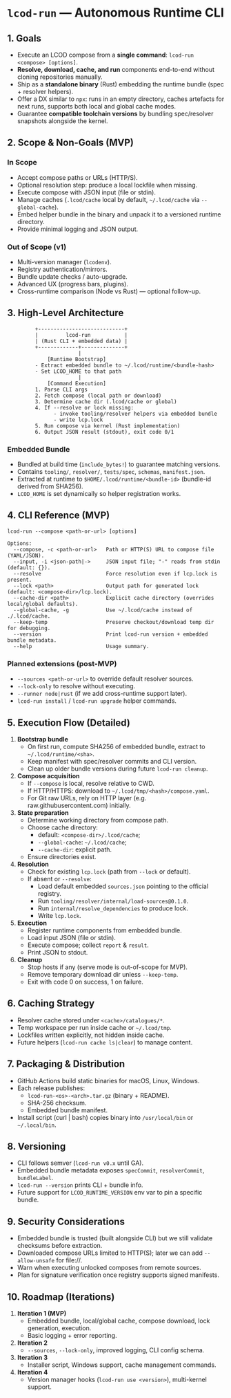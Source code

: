 # `lcod-run` — Autonomous Runtime CLI

## 1. Goals

- Execute an LCOD compose from a **single command**: `lcod-run <compose> [options]`.
- **Resolve, download, cache, and run** components end-to-end without cloning repositories manually.
- Ship as a **standalone binary** (Rust) embedding the runtime bundle (spec + resolver helpers).
- Offer a DX similar to `npx`: runs in an empty directory, caches artefacts for next runs, supports both local and global cache modes.
- Guarantee **compatible toolchain versions** by bundling spec/resolver snapshots alongside the kernel.

## 2. Scope & Non-Goals (MVP)

### In Scope

- Accept compose paths or URLs (HTTP/S).
- Optional resolution step: produce a local lockfile when missing.
- Execute compose with JSON input (file or stdin).
- Manage caches (`.lcod/cache` local by default, `~/.lcod/cache` via `--global-cache`).
- Embed helper bundle in the binary and unpack it to a versioned runtime directory.
- Provide minimal logging and JSON output.

### Out of Scope (v1)

- Multi-version manager (`lcodenv`).
- Registry authentication/mirrors.
- Bundle update checks / auto-upgrade.
- Advanced UX (progress bars, plugins).
- Cross-runtime comparison (Node vs Rust) — optional follow-up.

## 3. High-Level Architecture

```
         +----------------------------+
         |         lcod-run           |
         | (Rust CLI + embedded data) |
         +-------------+--------------+
                       |
             [Runtime Bootstrap]
         - Extract embedded bundle to ~/.lcod/runtime/<bundle-hash>
         - Set LCOD_HOME to that path
                       |
             [Command Execution]
         1. Parse CLI args
         2. Fetch compose (local path or download)
         3. Determine cache dir (.lcod/cache or global)
         4. If --resolve or lock missing:
               - invoke tooling/resolver helpers via embedded bundle
               - write lcp.lock
         5. Run compose via kernel (Rust implementation)
         6. Output JSON result (stdout), exit code 0/1
```

### Embedded Bundle

- Bundled at build time (`include_bytes!`) to guarantee matching versions.
- Contains `tooling/`, `resolver/`, `tests/spec`, `schemas`, `manifest.json`.
- Extracted at runtime to `$HOME/.lcod/runtime/<bundle-id>` (bundle-id derived from SHA256).
- `LCOD_HOME` is set dynamically so helper registration works.

## 4. CLI Reference (MVP)

```
lcod-run --compose <path-or-url> [options]

Options:
  --compose, -c <path-or-url>   Path or HTTP(S) URL to compose file (YAML/JSON).
  --input, -i <json-path|->     JSON input file; "-" reads from stdin (default: {}).
  --resolve                     Force resolution even if lcp.lock is present.
  --lock <path>                 Output path for generated lock (default: <compose-dir>/lcp.lock).
  --cache-dir <path>            Explicit cache directory (overrides local/global defaults).
  --global-cache, -g            Use ~/.lcod/cache instead of ./.lcod/cache.
  --keep-temp                   Preserve checkout/download temp dir for debugging.
  --version                     Print lcod-run version + embedded bundle metadata.
  --help                        Usage summary.
```

### Planned extensions (post-MVP)

- `--sources <path-or-url>` to override default resolver sources.
- `--lock-only` to resolve without executing.
- `--runner node|rust` (if we add cross-runtime support later).
- `lcod-run install` / `lcod-run upgrade` helper commands.

## 5. Execution Flow (Detailed)

1. **Bootstrap bundle**
   - On first run, compute SHA256 of embedded bundle, extract to `~/.lcod/runtime/<sha>`.
   - Keep manifest with spec/resolver commits and CLI version.
   - Clean up older bundle versions during future `lcod-run cleanup`.
2. **Compose acquisition**
   - If `--compose` is local, resolve relative to CWD.
   - If HTTP/HTTPS: download to `~/.lcod/tmp/<hash>/compose.yaml`.
   - For Git raw URLs, rely on HTTP layer (e.g. raw.githubusercontent.com) initially.
3. **State preparation**
   - Determine working directory from compose path.
   - Choose cache directory:
     - default: `<compose-dir>/.lcod/cache`;
     - `--global-cache`: `~/.lcod/cache`;
     - `--cache-dir`: explicit path.
   - Ensure directories exist.
4. **Resolution**
   - Check for existing `lcp.lock` (path from `--lock` or default).
   - If absent or `--resolve`:
     - Load default embedded `sources.json` pointing to the official registry.
     - Run `tooling/resolver/internal/load-sources@0.1.0`.
     - Run `internal/resolve_dependencies` to produce lock.
     - Write `lcp.lock`.
5. **Execution**
   - Register runtime components from embedded bundle.
   - Load input JSON (file or stdin).
   - Execute compose; collect `report` & `result`.
   - Print JSON to stdout.
6. **Cleanup**
   - Stop hosts if any (serve mode is out-of-scope for MVP).
   - Remove temporary download dir unless `--keep-temp`.
   - Exit with code 0 on success, 1 on failure.

## 6. Caching Strategy

- Resolver cache stored under `<cache>/catalogues/*`.
- Temp workspace per run inside cache or `~/.lcod/tmp`.
- Lockfiles written explicitly, not hidden inside cache.
- Future helpers (`lcod-run cache ls|clear`) to manage content.

## 7. Packaging & Distribution

- GitHub Actions build static binaries for macOS, Linux, Windows.
- Each release publishes:
  - `lcod-run-<os>-<arch>.tar.gz` (binary + README).
  - SHA-256 checksum.
  - Embedded bundle manifest.
- Install script (curl | bash) copies binary into `/usr/local/bin` or `~/.local/bin`.

## 8. Versioning

- CLI follows semver (`lcod-run v0.x` until GA).
- Embedded bundle metadata exposes `specCommit`, `resolverCommit`, `bundleLabel`.
- `lcod-run --version` prints CLI + bundle info.
- Future support for `LCOD_RUNTIME_VERSION` env var to pin a specific bundle.

## 9. Security Considerations

- Embedded bundle is trusted (built alongside CLI) but we still validate checksums before extraction.
- Downloaded compose URLs limited to HTTP(S); later we can add `--allow-unsafe` for file://.
- Warn when executing unlocked composes from remote sources.
- Plan for signature verification once registry supports signed manifests.

## 10. Roadmap (Iterations)

1. **Iteration 1 (MVP)**
   - Embedded bundle, local/global cache, compose download, lock generation, execution.
   - Basic logging + error reporting.
2. **Iteration 2**
   - `--sources`, `--lock-only`, improved logging, CLI config schema.
3. **Iteration 3**
   - Installer script, Windows support, cache management commands.
4. **Iteration 4**
   - Version manager hooks (`lcod-run use <version>`), multi-kernel support.
